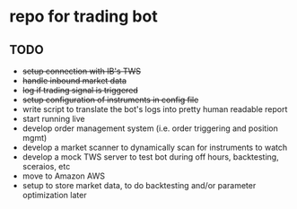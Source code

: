 
# repo for trading bot

## TODO
* ~~setup connection with IB's TWS~~
* ~~handle inbound market data~~
* ~~log if trading signal is triggered~~
* ~~setup configuration of instruments in config file~~
* write script to translate the bot's logs into pretty human readable report
* start running live
* develop order management system (i.e. order triggering and position mgmt)
* develop a market scanner to dynamically scan for instruments to watch
* develop a mock TWS server to test bot during off hours, backtesting, sceraios, etc
* move to Amazon AWS
* setup to store market data, to do backtesting and/or parameter optimization later

